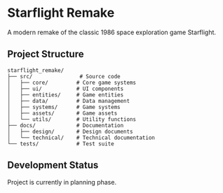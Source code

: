 # Starflight Remake

A modern remake of the classic 1986 space exploration game Starflight.

## Project Structure

```
starflight_remake/
├── src/               # Source code
│   ├── core/         # Core game systems
│   ├── ui/           # UI components
│   ├── entities/     # Game entities
│   ├── data/         # Data management
│   ├── systems/      # Game systems
│   ├── assets/       # Game assets
│   └── utils/        # Utility functions
├── docs/             # Documentation
│   ├── design/       # Design documents
│   └── technical/    # Technical documentation
└── tests/            # Test suite
```

## Development Status

Project is currently in planning phase.